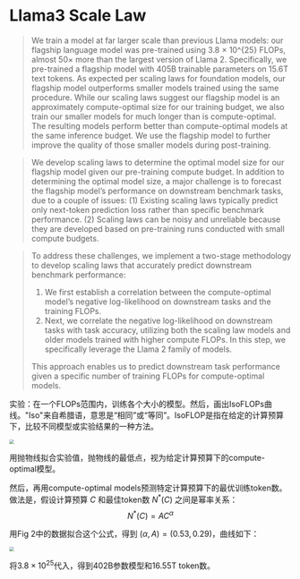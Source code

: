 # Llama3 Scale Law
> We train a model at far larger scale than previous Llama models: our flagship language model was pre-trained using 3.8 × 10^{25} FLOPs, almost 50× more than the largest version of Llama 2. Specifically, we pre-trained a flagship model with 405B trainable parameters on 15.6T text tokens. As expected per scaling laws for foundation models, our flagship model outperforms smaller models trained using the same procedure. While our scaling laws suggest our flagship model is an approximately compute-optimal size for our training budget, we also train our smaller models for much longer than is compute-optimal. The resulting models perform better than compute-optimal models at the same inference budget. We use the flagship model to further improve the quality of those smaller models during post-training.

> We develop scaling laws to determine the optimal model size for our flagship model given our pre-training compute budget. In addition to determining the optimal model size, a major challenge is to forecast the flagship model’s performance on downstream benchmark tasks, due to a couple of issues: (1) Existing scaling laws typically predict only next-token prediction loss rather than specific benchmark performance. (2) Scaling laws can be noisy and unreliable because they are developed based on pre-training runs conducted with small compute budgets.

> To address these challenges, we implement a two-stage methodology to develop scaling laws that accurately predict downstream benchmark performance:
> 1. We first establish a correlation between the compute-optimal model’s negative log-likelihood on downstream tasks and the training FLOPs.
> 2. Next, we correlate the negative log-likelihood on downstream tasks with task accuracy, utilizing both the scaling law models and older models trained with higher compute FLOPs. In this step, we specifically leverage the Llama 2 family of models.
> 
> This approach enables us to predict downstream task performance given a specific number of training FLOPs for compute-optimal models. 

实验：在一个FLOPs范围内，训练各个大小的模型。然后，画出IsoFLOPs曲线。"Iso"来自希腊语，意思是“相同”或“等同”。IsoFLOP是指在给定的计算预算下，比较不同模型或实验结果的一种方法。

<img src="../images/isoflops.png" style="zoom: 50%;" />

用抛物线拟合实验值，抛物线的最低点，视为给定计算预算下的compute-optimal模型。

然后，再用compute-optimal models预测特定计算预算下的最优训练token数。做法是，假设计算预算 $C$ 和最佳token数 $N^{*}(C)$ 之间是幂率关系：
$$
N^{*}(C) = AC^{\alpha}
$$

用Fig 2中的数据拟合这个公式，得到 $(\alpha, A) = (0.53, 0.29)$，曲线如下：

<img src="../images/llama_fig3.png" style="zoom: 50%;" />

将$3.8 × 10^{25}$代入，得到402B参数模型和16.55T token数。
